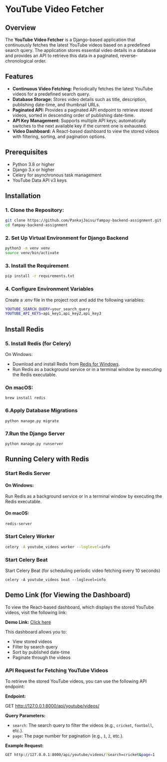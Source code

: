 # YouTube Video Fetcher

## Overview

The **YouTube Video Fetcher** is a Django-based application that continuously fetches the latest YouTube videos based on a predefined search query. The application stores essential video details in a database and provides an API to retrieve this data in a paginated, reverse-chronological order.

## Features


- **Continuous Video Fetching:** Periodically fetches the latest YouTube videos for a predefined search query.
- **Database Storage:** Stores video details such as title, description, publishing date-time, and thumbnail URLs.
- **Paginated API:** Provides a paginated API endpoint to retrieve stored videos, sorted in descending order of publishing date-time.
- **API Key Management:** Supports multiple API keys; automatically switches to the next available key if the current one is exhausted.
- **Video Dashboard:** A React-based dashboard to view the stored videos with filtering, sorting, and pagination options.


## Prerequisites

- Python 3.8 or higher
- Django 3.x or higher
- Celery for asynchronous task management
- YouTube Data API v3 keys

## Installation

### 1. **Clone the Repository:**

   ```bash
   git clone https://github.com/PankajJaisu/fampay-backend-assignment.git
   cd fampay-backend-assignment
   ```
### 2. Set Up Virtual Environment for Django Backend
   ```bash
   python3 -m venv venv
   source venv/bin/activate
```

### 3. Install the Requirement
   ```bash
   pip install -r requirements.txt
```

### 4. Configure Environment Variables
Create a .env file in the project root and add the following variables:
```bash
YOUTUBE_SEARCH_QUERY=your_search_query
YOUTUBE_API_KEYS=api_key1,api_key2,api_key3
```
## Install Redis 

### 5. Install Redis (for Celery)
On Windows:
- Download and install Redis from [Redis for Windows](https://github.com/microsoftarchive/redis/releases).
- Run Redis as a background service or in a terminal window by executing the Redis executable.


### On macOS:

```
brew install redis
```

### 6.Apply Database Migrations
 
```
python manage.py migrate
```

### 7.Run the Django Server
 
```
python manage.py runserver
```

## Running Celery with Redis

### Start Redis Server

#### On Windows:
Run Redis as a background service or in a terminal window by executing the Redis executable.

#### On macOS:
```bash
redis-server
```

### Start Celery Worker
```bash
celery -A youtube_videos worker --loglevel=info
```

### Start Celery Beat 
Start Celery Beat (for scheduling periodic video fetching every 10 seconds) 
```
celery -A youtube_videos beat --loglevel=info
```

## Demo Link (for Viewing the Dashboard)
To view the React-based dashboard, which displays the stored YouTube videos, visit the following link:

**Demo Link:** [Click here](http://your-demo-link.com)

This dashboard allows you to:

- View stored videos
- Filter by search query
- Sort by published date-time
- Paginate through the videos


### API Request for Fetching YouTube Videos

To retrieve the stored YouTube videos, you can use the following API endpoint:

**Endpoint:**

GET http://127.0.0.1:8000/api/youtube/videos/


**Query Parameters:**

- `search`: The search query to filter the videos (e.g., `cricket`, `football`, etc.).
- `page`: The page number for pagination (e.g., `1`, `2`, etc.).

**Example Request:**

```bash
GET http://127.0.0.1:8000/api/youtube/videos/?search=cricket&page=1
```



